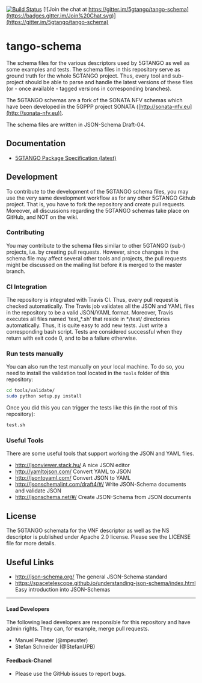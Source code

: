 [![Build Status](https://travis-ci.org/sonata-nfv/tng-schema.svg?branch=master)](https://travis-ci.org/sonata-nfv/tng-schema) [![Join the chat at https://gitter.im/5gtango/tango-schema](https://badges.gitter.im/Join%20Chat.svg)](https://gitter.im/5gtango/tango-schema)

# tango-schema

The schema files for the various descriptors used by 5GTANGO as well as some examples and tests. The schema files in this repository serve as ground truth for the whole 5GTANGO project. Thus, every tool and sub-project should be able to parse and handle the latest versions of these files (or - once available - tagged versions in corresponding branches).

The 5GTANGO schemas are a fork of the SONATA NFV schemas which have been developed in the 5GPPP project SONATA ([http://sonata-nfv.eu](http://sonata-nfv.eu)).

The schema files are written in JSON-Schema Draft-04.

## Documentation

* [5GTANGO Package Specification (latest)](https://github.com/sonata-nfv/tng-schema/wiki/PkgSpec_LATEST)

## Development

To contribute to the development of the 5GTANGO schema files, you may use the very same development workflow as for any other 5GTANGO Github project. That is, you have to fork the repository and create pull requests. Moreover, all discussions regarding the 5GTANGO schemas take place on GitHub, and NOT on the wiki.

### Contributing

You may contribute to the schema files similar to other 5GTANGO (sub-) projects, i.e. by creating pull requests. However, since changes in the schema file may affect several other tools and projects, the pull requests might be discussed on the mailing list before it is merged to the master branch.

### CI Integration

The repository is integrated with Travis CI. Thus, every pull request is checked automatically. The Travis job validates all the JSON and YAML files in the repository to be a valid JSON/YAML format. Moreover, Travis executes all files named 'test_*.sh' that reside in */test/ directories automatically. Thus, it is quite easy to add new tests. Just write a corresponding bash script. Tests are considered successful when they return with exit code 0, and to be a failure otherwise.

### Run tests manually

You can also run the test manually on your local machine. To do so, you need to install the validation tool located in the `tools` folder of this repository:

```bash
cd tools/validate/
sudo python setup.py install
```

Once you did this you can trigger the tests like this (in the root of this repository):

```bash
test.sh
```

### Useful Tools

There are some useful tools that support working the JSON and YAML files.

- http://jsonviewer.stack.hu/ A nice JSON editor
- http://yamltojson.com/ Convert YAML to JSON
- http://jsontoyaml.com/ Convert JSON to YAML
- http://jsonschemalint.com/draft4/#/ Write JSON-Schema documents and validate JSON
- http://jsonschema.net/#/ Create JSON-Schema from JSON documents

## License

The 5GTANGO schemata for the VNF descriptor as well as the NS descriptor is published under Apache 2.0 license. Please see the LICENSE file for more details.

## Useful Links

- http://json-schema.org/ The general JSON-Schema standard
- https://spacetelescope.github.io/understanding-json-schema/index.html Easy introduction into JSON-Schemas

---
#### Lead Developers

The following lead developers are responsible for this repository and have admin rights. They can, for example, merge pull requests.

- Manuel Peuster (@mpeuster)
- Stefan Schneider (@StefanUPB)

#### Feedback-Chanel

* Please use the GitHub issues to report bugs.
